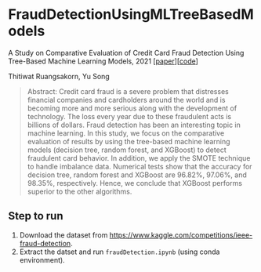 # FraudDetectionUsingMLTreeBasedModels
A Study on Comparative Evaluation of Credit Card Fraud Detection Using Tree-Based Machine Learning Models, 2021 [[paper](https://link.springer.com/chapter/10.1007/978-3-030-70639-5_20)][[code](https://github.com/Aeim/fraudDetectionUsingMLTreeBasedModels)]

Thitiwat Ruangsakorn, Yu Song
>Abstract: Credit card fraud is a severe problem that distresses financial companies and cardholders around the world and is becoming more and more serious along with the development of technology. The loss every year due to these fraudulent acts is billions of dollars. Fraud detection has been an interesting topic in machine learning. In this study, we focus on the comparative evaluation of results by using the tree-based machine learning models (decision tree, random forest, and XGBoost) to detect fraudulent card behavior. In addition, we apply the SMOTE technique to handle imbalance data. Numerical tests show that the accuracy for decision tree, random forest and XGBoost are 96.82%, 97.06%, and 98.35%, respectively. Hence, we conclude that XGBoost performs superior to the other algorithms.

## Step to run
1. Download the dataset from https://www.kaggle.com/competitions/ieee-fraud-detection.
2. Extract the datset and run ```fraudDetection.ipynb``` (using conda environment).



